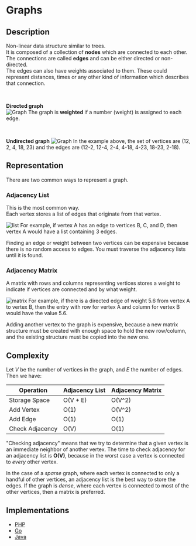 # Graphs
## Description
Non-linear data structure similar to trees.  
It is composed of a collection of **nodes** which are connected to each other.  
The connections are called **edges** and can be either directed or non-directed.  
The edges can also have weights associated to them. These could represent distances, times or any other kind of information which describes that connection.

&nbsp;

**Directed graph**  
![Graph](https://i.imgur.com/RVluC6A.png)
The graph is **weighted** if a number (weight) is assigned to each edge.

&nbsp;

**Undirected graph**
![Graph](https://i.imgur.com/xJxVSop.png)
In the example above, the set of vertices are (12, 2, 4, 18, 23) and the edges are (12-2, 12-4, 2-4, 4-18, 4-23, 18-23, 2-18).

## Representation
There are two common ways to represent a graph.
### Adjacency List
This is the most common way.  
Each vertex stores a list of edges that originate from that vertex.

![list](https://i.imgur.com/i99VG02.png)
For example, if vertex A has an edge to vertices B, C, and D, then vertex A would have a list containing 3 edges.  

Finding an edge or weight between two vertices can be expensive because there is no random access to edges. You must traverse the adjacency lists until it is found.

### Adjacency Matrix
A matrix with rows and columns representing vertices stores a weight to indicate if vertices are connected and by what weight.

![matrix](https://i.imgur.com/QBPDUrm.png)
For example, if there is a directed edge of weight 5.6 from vertex A to vertex B, then the entry with row for vertex A and column for vertex B would have the value 5.6.

Adding another vertex to the graph is expensive, because a new matrix structure must be created with enough space to hold the new row/column, and the existing structure must be copied into the new one.

## Complexity
Let *V* be the number of vertices in the graph, and *E* the number of edges.  Then we have:

| Operation       | Adjacency List | Adjacency Matrix |
|-----------------|----------------|------------------|
| Storage Space   | O(V + E)       | O(V^2)           |
| Add Vertex      | O(1)           | O(V^2)           |
| Add Edge        | O(1)           | O(1)             |
| Check Adjacency | O(V)           | O(1)             |

"Checking adjacency" means that we try to determine that a given vertex is an immediate neighbor of another vertex. The time to check adjacency for an adjacency list is **O(V)**, because in the worst case a vertex is connected to *every* other vertex.

In the case of a *sparse* graph, where each vertex is connected to only a handful of other vertices, an adjacency list is the best way to store the edges. If the graph is *dense*, where each vertex is connected to most of the other vertices, then a matrix is preferred.

## Implementations
- [PHP](./PHP)
- [Go](./Go)
- [Java](./Java)